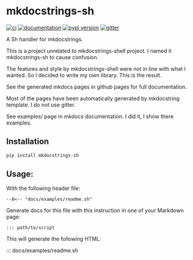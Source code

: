 # mkdocstrings-sh

[![ci](https://github.com/kamilcuk/mkdocstrings-sh/workflows/ci/badge.svg)](https://github.com/kamilcuk/mkdocstrings-sh/actions?query=workflow%3Aci)
[![documentation](https://img.shields.io/badge/docs-mkdocs-708FCC.svg?style=flat)](https://kamilcuk.github.io/mkdocstrings-sh/)
[![pypi version](https://img.shields.io/pypi/v/mkdocstrings-sh.svg)](https://pypi.org/project/mkdocstrings-sh/)
[![gitter](https://badges.gitter.im/join%20chat.svg)](https://app.gitter.im/#/room/#mkdocstrings-sh:gitter.im)

A Sh handler for mkdocstrings.

This is a project unrelated to mkdocstrings-shell project. I named it mkdocstrings-sh to cause confusion.

The features and style by mkdocstrings-shell were not in line with what I wanted. So I decided to write my own library. This is the result.

See the generated mkdocs pages in github pages for full documentation.

Most of the pages have been automatically generated by mkdocstring template. I do not use gitter.

See examples/ page in mkdocs documentation. I did it, I show there examples.


## Installation

```bash
pip install mkdocstrings-sh
```

## Usage:

With the following header file:

```
--8<-- "docs/examples/readme.sh"
```

Generate docs for this file with this instruction in one of your Markdown page:

```
::: path/to/script
```

This will generate the following HTML:

::: docs/examples/readme.sh
